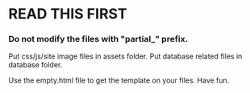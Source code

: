 # READ THIS FIRST
### Do not modify the files with "partial_" prefix.


Put css/js/site image files in assets folder.
Put database related files in database folder.

Use the empty.html file to get the template on your files. 
Have fun.
